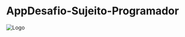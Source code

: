 # AppDesafio-Sujeito-Programador

![Logo](https://user-images.githubusercontent.com/89991197/156039733-f32275c1-d7bb-4c02-9695-d6a15b1ceccb.jpeg)
